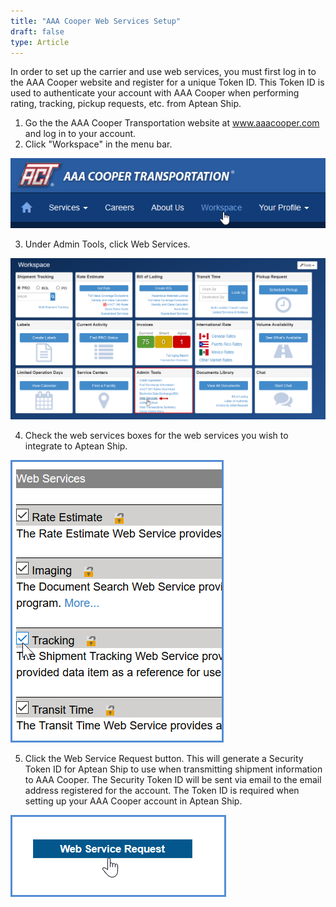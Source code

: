 ```yaml
---
title: "AAA Cooper Web Services Setup"
draft: false
type: Article
---
```


In order to set up the carrier and use web services, you must first log in to the AAA Cooper website and register for a unique Token ID. This Token ID is used to authenticate your account with AAA Cooper when performing rating, tracking, pickup requests, etc. from Aptean Ship.
1. Go the the AAA Cooper Transportation website at www.aaacooper.com and log in to your account.
2. Click "Workspace" in the menu bar.

![](assets/images/aaa-workspace.png)

3. Under Admin Tools, click Web Services.

![](assets/images/aaa-workspace2.png)

4. Check the web services boxes for the web services you wish to integrate to Aptean Ship.

![](assets/images/aaa-ws.png)

5. Click the Web Service Request button. This will generate a Security Token ID for Aptean Ship to use when transmitting shipment information to AAA Cooper. The Security Token ID will be sent via email to the email address registered for the account. The Token ID is required when setting up your AAA Cooper account in Aptean Ship.

![](assets/images/aaa-wsr.png)


